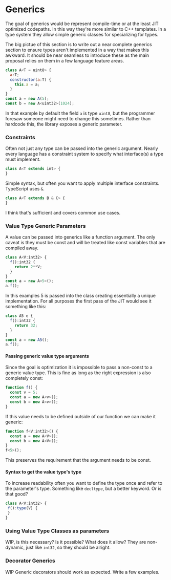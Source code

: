# Generics

The goal of generics would be represent compile-time or at the least JIT optimized codepaths. In this way they're more similar to C++ templates. In a type system they allow simple generic classes for specializing for types.

The big pictue of this section is to write out a near complete generics section to ensure types aren't implemented in a way that makes this awkward. It should be near seamless to introduce these as the main proposal relies on them in a few language feature areas.

```js
class A<T = uint8> {
  a:T;
  constructor(a:T) {
    this.a = a;
  }
}
const a = new A(5);
const b = new A<uint32>(1024);
```

In that example by default the field ```a``` is type ```uint8```, but the programmer foresaw someone might need to change this sometimes. Rather than hardcode this, the library exposes a generic parameter.

### Constraints

Often not just any type can be passed into the generic argument. Nearly every language has a constraint system to specify what interface(s) a type must implement.

```js
class A<T extends int> {
}
```
Simple syntax, but often you want to apply multiple interface constraints. TypeScript uses ```&```.

```js
class A<T extends B & C> {
}
```
I think that's sufficient and covers common use cases.

### Value Type Generic Parameters

A value can be passed into generics like a function argument. The only caveat is they must be const and will be treated like const variables that are compiled away.

```js
class A<V:int32> {
  f():int32 {
    return 2**V;
  }
}
const a = new A<5>();
a.f();
```

In this examples 5 is passed into the class creating essentially a unique implementation. For all purposes the first pass of the JIT would see it something like this:

```js
class A5 e {
  f():int32 {
    return 32;
  }
}
const a = new A5();
a.f();
```

#### Passing generic value type arguments

Since the goal is optimization it is impossible to pass a non-const to a generic value type. This is fine as long as the right expression is also completely const:

```js
function f() {
  const v = 5;
  const a = new A<v>();
  const b = new A<v>();
}
```

If this value needs to be defined outside of our function we can make it generic:
```js
function f<V:int32>() {
  const a = new A<V>();
  const b = new A<V>();
}
f<5>();
```
This preserves the requirement that the argument needs to be const.

#### Syntax to get the value type's type

To increase readability often you want to define the type once and refer to the parameter's type. Something like ```decltype```, but a better keyword. Or is that good?
 ```js
class A<V:int32> {
  f():type(V) {
  }
}
```

### Using Value Type Classes as parameters

WIP, is this necessary? Is it possible? What does it allow? They are non-dynamic, just like ```int32```, so they should be alright.

### Decorator Generics

WIP Generic decorators should work as expected. Write a few examples.
